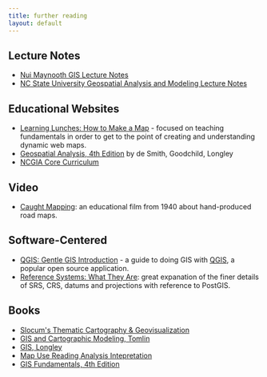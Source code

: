 ```yaml
---
title: further reading
layout: default
---
```


## Lecture Notes

* [Nui Maynooth GIS Lecture Notes](http://www.nuim.ie/staff/dpringle/gis/lectures.shtml)
* [NC State University Geospatial Analysis and Modeling Lecture Notes](http://courses.ncsu.edu/mea582/common/GIS_anal_lecture/GIS_Anal_Lectall.html)

## Educational Websites

* [Learning Lunches: How to Make a Map](https://github.com/veltman/learninglunches/tree/master/maps) - focused on teaching fundamentals in order to get to the point of
  creating and understanding dynamic web maps.
* [Geospatial Analysis, 4th Edition](http://www.spatialanalysisonline.com/HTML/index.html) by de Smith, Goodchild, Longley
* [NCGIA Core Curriculum](http://www.geog.ubc.ca/courses/klink/gis.notes/ncgia/toc.html)

## Video

* [Caught Mapping](https://archive.org/details/CaughtMa1940): an educational film
  from 1940 about hand-produced road maps.

## Software-Centered

* [QGIS: Gentle GIS Introduction](http://www.qgis.org/en/docs/gentle_gis_introduction/index.html) - a guide to doing GIS with [QGIS](http://qgis.org/en/site/), a popular open source application.
* [Reference Systems: What They Are](https://weblogs.java.net/blog/manningpubs/archive/2013/02/13/spatial-reference-system-what-it): great expanation of the finer details of SRS, CRS, datums and projections with reference to PostGIS.

## Books

* [Slocum's Thematic Cartography & Geovisualization](http://www.amazon.com/Thematic-Cartography-Geovisualization-3rd-Edition/dp/0132298341)
* [GIS and Cartographic Modeling, Tomlin](http://www.amazon.com/GIS-Cartographic-Modeling-Dana-Tomlin/dp/158948309X)
* [GIS, Longley](http://www.amazon.com/Geographic-Information-Systems-Science-Longley/dp/0470721448)
* [Map Use Reading Analysis Intepretation](http://www.amazon.com/Map-Use-Reading-Analysis-Interpretation/dp/1589482794)
* [GIS Fundamentals, 4th Edition](http://wwwkpaulbolstad.net/gisbook.html)
